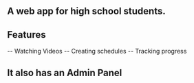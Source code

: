 ## A web app for high school students.
## Features
-- Watching Videos
-- Creating schedules
-- Tracking progress

## It also has an Admin Panel
